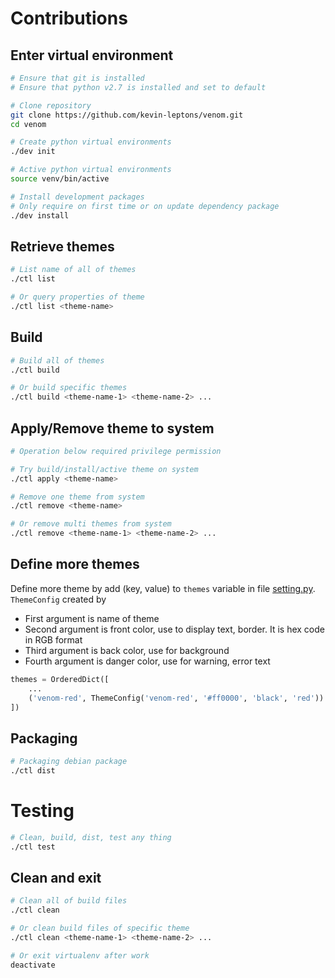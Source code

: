 # Contributions

## Enter virtual environment

```bash
# Ensure that git is installed
# Ensure that python v2.7 is installed and set to default

# Clone repository
git clone https://github.com/kevin-leptons/venom.git
cd venom

# Create python virtual environments
./dev init

# Active python virtual environments
source venv/bin/active

# Install development packages
# Only require on first time or on update dependency package
./dev install
```

## Retrieve themes

```bash
# List name of all of themes
./ctl list

# Or query properties of theme
./ctl list <theme-name>
```

## Build

```bash
# Build all of themes
./ctl build

# Or build specific themes
./ctl build <theme-name-1> <theme-name-2> ...
```

## Apply/Remove theme to system

```bash
# Operation below required privilege permission

# Try build/install/active theme on system
./ctl apply <theme-name>

# Remove one theme from system
./ctl remove <theme-name>

# Or remove multi themes from system
./ctl remove <theme-name-1> <theme-name-2> ...
```

## Define more themes

Define more theme by add (key, value) to `themes` variable in file
[setting.py](../setting.py). `ThemeConfig` created by

- First argument is name of theme
- Second argument is front color, use to display text, border.
It is hex code in RGB format
- Third argument is back color, use for background
- Fourth argument is danger color, use for warning, error text

```python
themes = OrderedDict([
    ...
    ('venom-red', ThemeConfig('venom-red', '#ff0000', 'black', 'red'))
])
```

## Packaging

```bash
# Packaging debian package
./ctl dist
```

# Testing

```bash
# Clean, build, dist, test any thing
./ctl test
```

## Clean and exit

```bash
# Clean all of build files
./ctl clean

# Or clean build files of specific theme
./ctl clean <theme-name-1> <theme-name-2> ...

# Or exit virtualenv after work
deactivate
```
